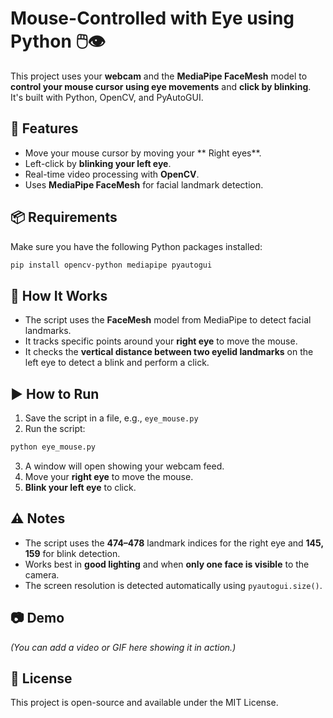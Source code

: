 

# Mouse-Controlled  with Eye using Python 🖱️👁️

This project uses your **webcam** and the **MediaPipe FaceMesh** model to **control your mouse cursor using eye movements** and **click by blinking**. It's built with Python, OpenCV, and PyAutoGUI.

## 🔧 Features

- Move your mouse cursor by moving your ** Right eyes**.
- Left-click by **blinking your left eye**.
- Real-time video processing with **OpenCV**.
- Uses **MediaPipe FaceMesh** for facial landmark detection.

## 📦 Requirements

Make sure you have the following Python packages installed:

```bash
pip install opencv-python mediapipe pyautogui
```

## 🧠 How It Works

- The script uses the **FaceMesh** model from MediaPipe to detect facial landmarks.
- It tracks specific points around your **right eye** to move the mouse.
- It checks the **vertical distance between two eyelid landmarks** on the left eye to detect a blink and perform a click.

## ▶️ How to Run

1. Save the script in a file, e.g., `eye_mouse.py`
2. Run the script:

```bash
python eye_mouse.py
```

3. A window will open showing your webcam feed.
4. Move your **right eye** to move the mouse.
5. **Blink your left eye** to click.

## ⚠️ Notes

- The script uses the **474–478** landmark indices for the right eye and **145, 159** for blink detection.
- Works best in **good lighting** and when **only one face is visible** to the camera.
- The screen resolution is detected automatically using `pyautogui.size()`.

## 📷 Demo

*(You can add a video or GIF here showing it in action.)*

## 📄 License

This project is open-source and available under the MIT License.

